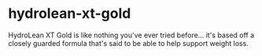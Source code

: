 # hydrolean-xt-gold
HydroLean XT Gold is like nothing you've ever tried before... it's based off a closely guarded formula that's said to be able to help support weight loss.
